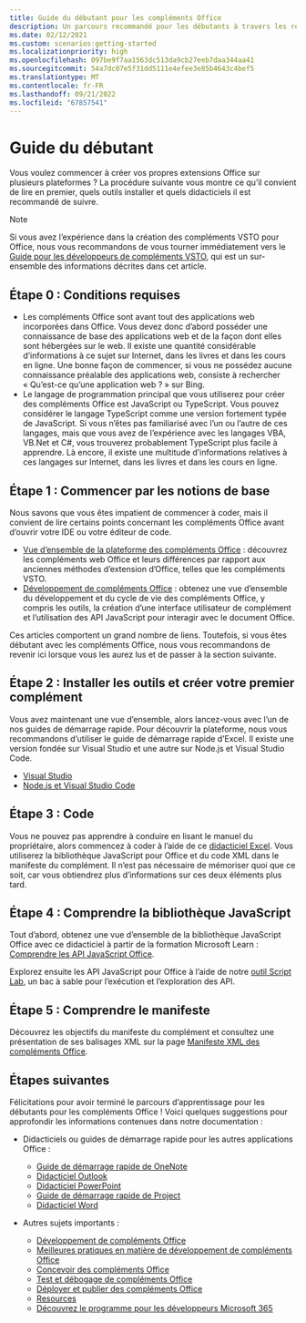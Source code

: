 ```yaml
---
title: Guide du débutant pour les compléments Office
description: Un parcours recommandé pour les débutants à travers les ressources d’apprentissage pour les compléments Office.
ms.date: 02/12/2021
ms.custom: scenarios:getting-started
ms.localizationpriority: high
ms.openlocfilehash: 097be9f7aa1563dc513da9cb27eeb7daa344aa41
ms.sourcegitcommit: 54a7dc07e5f31dd5111e4efee3e85b4643c4bef5
ms.translationtype: MT
ms.contentlocale: fr-FR
ms.lasthandoff: 09/21/2022
ms.locfileid: "67857541"
---
```

# <a name="beginners-guide"></a>Guide du débutant

Vous voulez commencer à créer vos propres extensions Office sur plusieurs plateformes ? La procédure suivante vous montre ce qu’il convient de lire en premier, quels outils installer et quels didacticiels il est recommandé de suivre.

> [!NOTE]
> Si vous avez l’expérience dans la création des compléments VSTO pour Office, nous vous recommandons de vous tourner immédiatement vers le [Guide pour les développeurs de compléments VSTO](learning-path-transition.md), qui est un sur-ensemble des informations décrites dans cet article.

## <a name="step-0-prerequisites"></a>Étape 0 : Conditions requises

- Les compléments Office sont avant tout des applications web incorporées dans Office. Vous devez donc d’abord posséder une connaissance de base des applications web et de la façon dont elles sont hébergées sur le web. Il existe une quantité considérable d’informations à ce sujet sur Internet, dans les livres et dans les cours en ligne. Une bonne façon de commencer, si vous ne possédez aucune connaissance préalable des applications web, consiste à rechercher « Qu’est-ce qu’une application web ? » sur Bing.
- Le langage de programmation principal que vous utiliserez pour créer des compléments Office est JavaScript ou TypeScript. Vous pouvez considérer le langage TypeScript comme une version fortement typée de JavaScript. Si vous n’êtes pas familiarisé avec l’un ou l’autre de ces langages, mais que vous avez de l’expérience avec les langages VBA, VB.Net et C#, vous trouverez probablement TypeScript plus facile à apprendre. Là encore, il existe une multitude d’informations relatives à ces langages sur Internet, dans les livres et dans les cours en ligne.

## <a name="step-1-begin-with-fundamentals"></a>Étape 1 : Commencer par les notions de base

Nous savons que vous êtes impatient de commencer à coder, mais il convient de lire certains points concernant les compléments Office avant d’ouvrir votre IDE ou votre éditeur de code.

- [Vue d’ensemble de la plateforme des compléments Office](office-add-ins.md) : découvrez les compléments web Office et leurs différences par rapport aux anciennes méthodes d’extension d’Office, telles que les compléments VSTO.
- [Développement de compléments Office](../develop/develop-overview.md) : obtenez une vue d’ensemble du développement et du cycle de vie des compléments Office, y compris les outils, la création d’une interface utilisateur de complément et l’utilisation des API JavaScript pour interagir avec le document Office.

Ces articles comportent un grand nombre de liens. Toutefois, si vous êtes débutant avec les compléments Office, nous vous recommandons de revenir ici lorsque vous les aurez lus et de passer à la section suivante.

## <a name="step-2-install-tools-and-create-your-first-add-in"></a>Étape 2 : Installer les outils et créer votre premier complément

Vous avez maintenant une vue d’ensemble, alors lancez-vous avec l’un de nos guides de démarrage rapide. Pour découvrir la plateforme, nous vous recommandons d’utiliser le guide de démarrage rapide d’Excel. Il existe une version fondée sur Visual Studio et une autre sur Node.js et Visual Studio Code.

- [Visual Studio](../quickstarts/excel-quickstart-jquery.md?tabs=visualstudio)
- [Node.js et Visual Studio Code](../quickstarts/excel-quickstart-jquery.md?tabs=yeomangenerator)

## <a name="step-3-code"></a>Étape 3 : Code

Vous ne pouvez pas apprendre à conduire en lisant le manuel du propriétaire, alors commencez à coder à l’aide de ce [didacticiel Excel](../tutorials/excel-tutorial.md). Vous utiliserez la bibliothèque JavaScript pour Office et du code XML dans le manifeste du complément. Il n’est pas nécessaire de mémoriser quoi que ce soit, car vous obtiendrez plus d’informations sur ces deux éléments plus tard.

## <a name="step-4-understand-the-javascript-library"></a>Étape 4 : Comprendre la bibliothèque JavaScript

Tout d’abord, obtenez une vue d’ensemble de la bibliothèque JavaScript Office avec ce didacticiel à partir de la formation Microsoft Learn : [Comprendre les API JavaScript Office](/training/modules/understand-office-javascript-apis/index).

Explorez ensuite les API JavaScript pour Office à l’aide de notre [outil Script Lab](explore-with-script-lab.md), un bac à sable pour l’exécution et l’exploration des API.

## <a name="step-5-understand-the-manifest"></a>Étape 5 : Comprendre le manifeste

Découvrez les objectifs du manifeste du complément et consultez une présentation de ses balisages XML sur la page [Manifeste XML des compléments Office](../develop/add-in-manifests.md).

## <a name="next-steps"></a>Étapes suivantes

Félicitations pour avoir terminé le parcours d’apprentissage pour les débutants pour les compléments Office ! Voici quelques suggestions pour approfondir les informations contenues dans notre documentation :

- Didacticiels ou guides de démarrage rapide pour les autres applications Office :

  - [Guide de démarrage rapide de OneNote](../quickstarts/onenote-quickstart.md)
  - [Didacticiel Outlook](/outlook/add-ins/addin-tutorial)
  - [Didacticiel PowerPoint](../tutorials/powerpoint-tutorial.md)
  - [Guide de démarrage rapide de Project](../quickstarts/project-quickstart.md)
  - [Didacticiel Word](../tutorials/word-tutorial.md)

- Autres sujets importants :

  - [Développement de compléments Office](../develop/develop-overview.md)
  - [Meilleures pratiques en matière de développement de compléments Office](../concepts/add-in-development-best-practices.md)
  - [Concevoir des compléments Office](../design/add-in-design.md)
  - [Test et débogage de compléments Office](../testing/test-debug-office-add-ins.md)
  - [Déployer et publier des compléments Office](../publish/publish.md)
  - [Resources](../resources/resources-links-help.md)
  - [Découvrez le programme pour les développeurs Microsoft 365](https://developer.microsoft.com/microsoft-365/dev-program)

